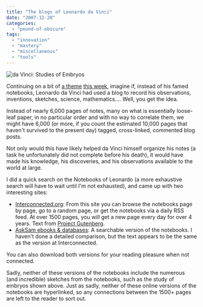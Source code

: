 ```yaml
---
title: "The blogs of Leonardo da Vinci"
date: "2007-12-20"
categories: 
  - "pound-of-obscure"
tags: 
  - "innovation"
  - "mastery"
  - "miscellaneous"
  - "tools"
---
```


![da Vinci:  Studies of Embryos](images/180px-Da_Vinci_Studies_of_Embryos_Luc_Viatour.jpg "da Vinci:  Studies of Embryos")

Continuing on a bit of [a theme](http://nsl.gbrettmiller.com/2007/the-web-log-is-10-tips-for-new-bloggers-from-original-blogger-jorn-barger "NSL:  The web log is 10...") [this week](http://nsl.gbrettmiller.com/2007/what-if-benjamin-franklin-had-a-blog "NSL: What if Benjamin Franklin had a blog?"), imagine if, instead of his famed notebooks, Leonardo da Vinci had used a blog to record his observations, inventions, sketches, science, mathematics.... Well, you get the idea.

Instead of nearly 6,000 pages of notes, many on what is essentially loose-leaf paper, in no particular order and with no way to correlate them, we might have 6,000 (or more, if you count the estimated 10,000 pages that haven't survived to the present day) tagged, cross-linked, commented blog posts.

Not only would this have likely helped da Vinci himself organize his notes (a task he unfortunately did not complete before his death), it would have made his knowledge, his discoveries, and his observations available to the world at large.

I did a quick search on the Notebooks of Leonardo (a more exhaustive search will have to wait until I'm not exhausted), and came up with two interesting sites:

- [Interconnected.org](http://interconnected.org/home/more/davinci/ "The Notebooks of Leonardo da Vinci"): From this site you can browse the notebooks page by page, go to a random page, or get the notebooks via a daily RSS feed. At over 1500 pages, you will get a new page every day for over 4 years. Text from [Project Gutenberg](http://www.gutenberg.net/ "Project Gutenberg").
- [AskSam ebooks & databases](http://www.asksam.com/ebooks/releases.asp?doc=F&file=Davinci.ask "AskSam:  Leonardo da Vinci - The Complete Notebooks"): A searchable version of the notebooks. I haven't done a detailed comparison, but the text appears to be the same as the version at Interconnected.

You can also download both versions for your reading pleasure when not connected.

Sadly, neither of these versions of the notebooks include the numerous (and incredible) sketches from the notebooks, such as the study of embryos shown above. Just as sadly, neither of these online versions of the notebooks are hyperlinked, so any connections between the 1500+ pages are left to the reader to sort out.
